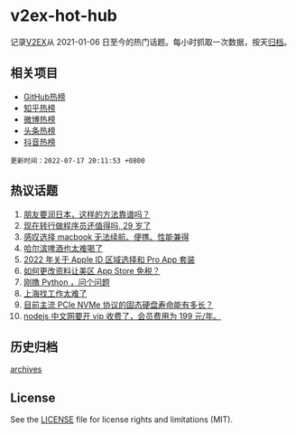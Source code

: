 # v2ex-hot-hub

 记录[V2EX](https://www.v2ex.com/)从 2021-01-06 日至今的热门话题。每小时抓取一次数据，按天[归档](archives)。
 
 ## 相关项目

- [GitHub热榜](https://github.com/snaildev/github-hot-hub)
- [知乎热榜](https://github.com/snaildev/zhihu-hot-hub)
- [微博热榜](https://github.com/snaildev/weibo-hot-hub)
- [头条热榜](https://github.com/snaildev/toutiao-hot-hub)
- [抖音热榜](https://github.com/snaildev/douyin-hot-hub)


 `更新时间：2022-07-17 20:11:53 +0800`

## 热议话题

1. [朋友要润日本，这样的方法靠谱吗？](https://www.v2ex.com/t/866725)
1. [现在转行做程序员还值得吗, 29 岁了](https://www.v2ex.com/t/866705)
1. [感叹选择 macbook 无法续航、便携、性能兼得](https://www.v2ex.com/t/866764)
1. [哈尔滨啤酒也太难喝了](https://www.v2ex.com/t/866683)
1. [2022 年关于 Apple ID 区域选择和 Pro App 套装](https://www.v2ex.com/t/866700)
1. [如何更改资料让美区 App Store 免税？](https://www.v2ex.com/t/866775)
1. [刚撸 Python ，问个问题](https://www.v2ex.com/t/866690)
1. [上海找工作太难了](https://www.v2ex.com/t/866762)
1. [目前主流 PCIe NVMe 协议的固态硬盘寿命能有多长？](https://www.v2ex.com/t/866773)
1. [nodejs 中文网要开 vip 收费了，会员费用为 199 元/年。](https://www.v2ex.com/t/866787)

## 历史归档

[archives](archives)

## License

See the [LICENSE](LICENSE) file for license rights and limitations (MIT).
